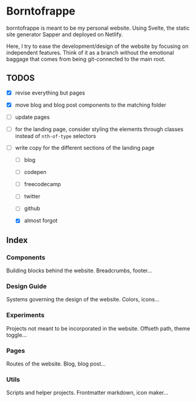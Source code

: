 # Borntofrappe

borntofrappe is meant to be my personal website. Using Svelte, the static site generator Sapper and deployed on Netlify.

Here, I try to ease the development/design of the website by focusing on independent features. Think of it as a branch without the emotional baggage that comes from being git-connected to the main root.

## TODOS

- [x] revise everything but pages

- [x] move blog and blog post components to the matching folder

- [ ] update pages

- [ ] for the landing page, consider styling the elements through classes instead of `nth-of-type` selectors

- [ ] write copy for the different sections of the landing page

  - [ ] blog

  - [ ] codepen

  - [ ] freecodecamp

  - [ ] twitter

  - [ ] github

  - [x] almost forgot

## Index

### Components

Building blocks behind the website. Breadcrumbs, footer...

### Design Guide

Systems governing the design of the website. Colors, icons...

### Experiments

Projects not meant to be incorporated in the website. Offseth path, theme toggle...

### Pages

Routes of the website. Blog, blog post...

### Utils

Scripts and helper projects. Frontmatter markdown, icon maker...
